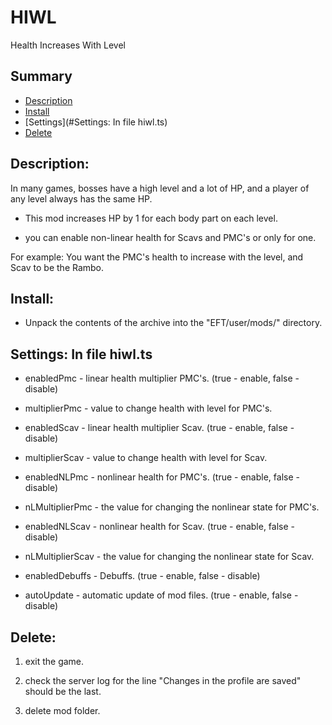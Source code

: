 # HIWL
Health Increases With Level

## Summary
- [Description](#Description)
- [Install](#Install)
- [Settings](#Settings: In file hiwl.ts)
- [Delete](#Delete)

## Description:

In many games, bosses have a high level and a lot of HP, and a player of any level always has the same HP.

* This mod increases HP by 1 for each body part on each level.

* you can enable non-linear health for Scavs and PMC's or only for one.

For example: You want the PMC's health to increase with the level, and Scav to be the Rambo.

## Install:

* Unpack the contents of the archive into the "EFT/user/mods/" directory.

## Settings: In file hiwl.ts

* enabledPmc - linear health multiplier PMC's. (true - enable, false - disable)

* multiplierPmc - value to change health with level for PMC's.

* enabledScav - linear health multiplier Scav. (true - enable, false - disable)

* multiplierScav - value to change health with level for Scav.

* enabledNLPmc - nonlinear health for PMC's. (true - enable, false - disable)

* nLMultiplierPmc - the value for changing the nonlinear state for PMC's.

* enabledNLScav - nonlinear health for Scav. (true - enable, false - disable)

* nLMultiplierScav - the value for changing the nonlinear state for Scav.

* enabledDebuffs - Debuffs. (true - enable, false - disable)

* autoUpdate - automatic update of mod files. (true - enable, false - disable)

## Delete:

1. exit the game.

2. check the server log for the line "Changes in the profile are saved" should be the last.

3. delete mod folder.